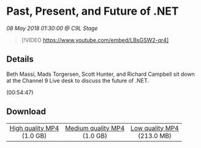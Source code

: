 # Past, Present, and Future of .NET

*08 May 2018 01:30:00 @ C9L Stage*

> [!VIDEO https://www.youtube.com/embed/LBsGSW2-qr4]

## Details

<p>Beth Massi, Mads Torgersen, Scott Hunter, and Richard Campbell sit down at the Channel 9 Live desk to discuss the future of .NET.</p> (00:54:47)

## Download

||||
|:--:|:----:|:-:|
|[High quality MP4](https://sec.ch9.ms/ch9/cca1/6243072c-0971-4967-b450-933f507ecca1/Build2018FutureOfDotNETv2_high.mp4)<br />(1.0 GB)|[Medium quality MP4](https://sec.ch9.ms/ch9/cca1/6243072c-0971-4967-b450-933f507ecca1/Build2018FutureOfDotNETv2_mid.mp4)<br />(1.0 GB)|[Low quality MP4](https://sec.ch9.ms/ch9/cca1/6243072c-0971-4967-b450-933f507ecca1/Build2018FutureOfDotNETv2.mp4)<br />(213.0 MB)|